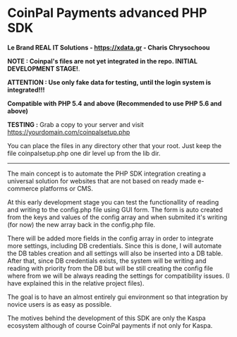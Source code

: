 # CoinPal Payments advanced PHP SDK
**Le Brand REAL IT Solutions - https://xdata.gr - Charis Chrysochoou**

**NOTE : Coinpal's files are not yet integrated in the repo. INITIAL DEVELOPMENT STAGE!**.

**ATTENTION : Use only fake data for testing, until the login system is integrated!!!**

**Compatible with PHP 5.4 and above (Recommended to use PHP 5.6 and above)**

**TESTING :**
Grab a copy to your server and visit https://yourdomain.com/coinpalsetup.php

You can place the files in any directory other that your root. Just keep the file coinpalsetup.php one dir level up from the lib dir.

-----

The main concept is to automate the PHP SDK integration creating a universal solution for websites that are not based on ready made e-commerce platforms or CMS. 

At this early development stage you can test the functionallity of reading and writing to the config.php file using GUI form. The form is auto created from the keys and values of the config array and when submited it's writing (for now) the new array back in the config.php file.

There will be added more fields in the config array in order to integrate more settings, including DB credentials. Since this is done, I will automate the DB tables creation and all settings will also be inserted into a DB table. After that, since DB credentials exists, the system will be writing and reading with priority from the DB but will be still creating the config file where from we will be always reading the settings for compatibility issues. (I have explained this in the relative project files).

The goal is to have an almost entirely gui environment so that integration by novice users is as easy as possible.

The motives behind the development of this SDK are only the Kaspa ecosystem although of course CoinPal payments if not only for Kaspa.
